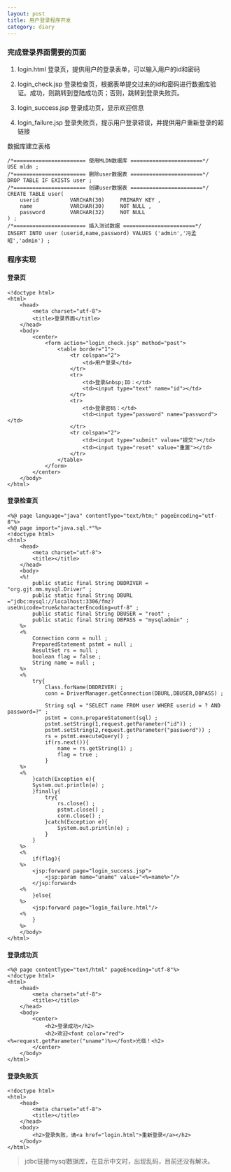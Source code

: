 ```yaml
---
layout: post
title: 用户登录程序开发
category: diary
---
```


### 完成登录界面需要的页面

1. login.html 登录页，提供用户的登录表单，可以输入用户的id和密码

2. login_check.jsp 登录检查页，根据表单提交过来的id和密码进行数据库验证。成功，则跳转到登陆成功页；否则，跳转到登录失败页。

3. login_success.jsp 登录成功页，显示欢迎信息

4. login_failure.jsp 登录失败页，提示用户登录错误，并提供用户重新登录的超链接

数据库建立表格

	/*======================= 使用MLDN数据库 =======================*/
	USE mldn ;
	/*======================= 删除user数据表 =======================*/
	DROP TABLE IF EXISTS user ;
	/*======================= 创建user数据表 =======================*/
	CREATE TABLE user(
		userid			VARCHAR(30)		PRIMARY KEY ,
		name			VARCHAR(30)		NOT NULL ,
		password		VARCHAR(32)		NOT NULL
	) ;
	/*======================= 插入测试数据 =======================*/
	INSERT INTO user (userid,name,password) VALUES ('admin','冯孟昭','admin') ;

### 程序实现

#### 登录页

	<!doctype html>
	<html>
		<head>
			<meta charset="utf-8">
			<title>登录界面</title>
		</head>
		<body>
			<center>
				<form action="login_check.jsp" method="post">
					<table border="1">
						<tr colspan="2">
							<td>用户登录</td>
						</tr>
						<tr>
							<td>登录&nbsp;ID：</td>
							<td><input type="text" name="id"></td>
						</tr>
						<tr>
							<td>登录密码：</td>
							<td><input type="password" name="password"></td>
						</tr>
						<tr colspan="2">
							<td><input type="submit" value="提交"></td>
							<td><input type="reset" value="重置"></td>
						</tr>
					</table>
				</form>
			</center>
		</body>
	</html>

#### 登录检查页

	<%@ page language="java" contentType="text/htm;" pageEncoding="utf-8"%>
	<%@ page import="java.sql.*"%>
	<!doctype html>
	<html>
		<head>
			<meta charset="utf-8">
			<title></title>
		</head>
		<body>
		<%!
			public static final String DBDRIVER = "org.gjt.mm.mysql.Driver" ;
			public static final String DBURL ="jdbc:mysql://localhost:3306/fmz?useUnicode=true&characterEncoding=utf-8" ;
			public static final String DBUSER = "root" ;
			public static final String DBPASS = "mysqladmin" ;
		%>
		<%
			Connection conn = null ;
			PreparedStatement pstmt = null ;
			ResultSet rs = null ;
			boolean flag = false ;
			String name = null ;
		%>
		<%
			try{
				Class.forName(DBDRIVER) ;
				conn = DriverManager.getConnection(DBURL,DBUSER,DBPASS) ;

				String sql = "SELECT name FROM user WHERE userid = ? AND password=?" ;
				pstmt = conn.prepareStatement(sql) ;
				pstmt.setString(1,request.getParameter("id")) ;
				pstmt.setString(2,request.getParameter("password")) ;
				rs = pstmt.executeQuery() ;
				if(rs.next()){
					name = rs.getString(1) ;
					flag = true ;
				}
		%>
		<%
			}catch(Exception e){
			System.out.println(e) ;
			}finally{
				try{
					rs.close() ;
					pstmt.close() ;
					conn.close() ;
				}catch(Exception e){
					System.out.println(e) ;
				}
			}
		%>
		<%
			if(flag){
		%>
			<jsp:forward page="login_success.jsp">
				<jsp:param name="uname" value="<%=name%>"/>
			</jsp:forward>
		<%
			}else{
		%>
			<jsp:forward page="login_failure.html"/>
		<%
			}
		%>
		</body>
	</html>

#### 登录成功页

	<%@ page contentType="text/html" pageEncoding="utf-8"%>
	<!doctype html>
	<html>
		<head>
			<meta charset="utf-8">
			<title></title>
		</head>
		<body>
			<center>
				<h2>登录成功</h2>
				<h2>欢迎<font color="red"><%=request.getParameter("uname")%></font>光临！<h2>
			</center>
		</body>
	</html>

#### 登录失败页

	<!doctype html>
	<html>
		<head>
			<meta charset="utf-8">
			<title></title>
		</head>
		<body>
			<h2>登录失败，请<a href="login.html">重新登录</a></h2>
		</body>
	</html>

>jdbc链接mysql数据库，在显示中文时，出现乱码，目前还没有解决。